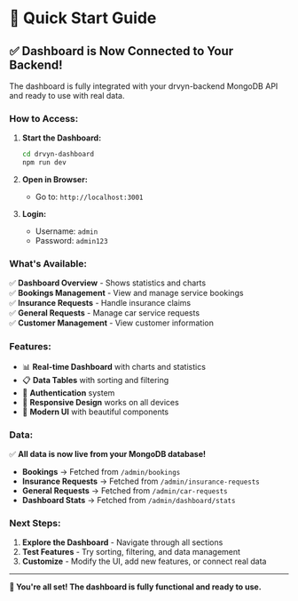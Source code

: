 # 🚀 Quick Start Guide

## ✅ **Dashboard is Now Connected to Your Backend!**

The dashboard is fully integrated with your drvyn-backend MongoDB API and ready to use with real data.

### **How to Access:**

1. **Start the Dashboard:**
   ```bash
   cd drvyn-dashboard
   npm run dev
   ```

2. **Open in Browser:**
   - Go to: `http://localhost:3001`

3. **Login:**
   - Username: `admin`
   - Password: `admin123`

### **What's Available:**

✅ **Dashboard Overview** - Shows statistics and charts  
✅ **Bookings Management** - View and manage service bookings  
✅ **Insurance Requests** - Handle insurance claims  
✅ **General Requests** - Manage car service requests  
✅ **Customer Management** - View customer information  

### **Features:**

- 📊 **Real-time Dashboard** with charts and statistics
- 📋 **Data Tables** with sorting and filtering
- 🔐 **Authentication** system
- 📱 **Responsive Design** works on all devices
- 🎨 **Modern UI** with beautiful components

### **Data:**

✅ **All data is now live from your MongoDB database!**

- **Bookings** → Fetched from `/admin/bookings`
- **Insurance Requests** → Fetched from `/admin/insurance-requests` 
- **General Requests** → Fetched from `/admin/car-requests`
- **Dashboard Stats** → Fetched from `/admin/dashboard/stats`

### **Next Steps:**

1. **Explore the Dashboard** - Navigate through all sections
2. **Test Features** - Try sorting, filtering, and data management
3. **Customize** - Modify the UI, add new features, or connect real data

---

**🎉 You're all set! The dashboard is fully functional and ready to use.**
